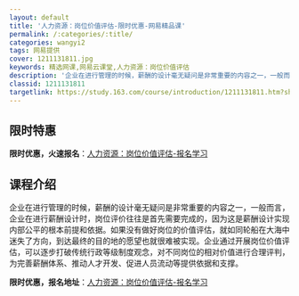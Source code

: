 ```yaml
---
layout: default
title: '人力资源：岗位价值评估-限时优惠-网易精品课'
permalink: /:categories/:title/
categories: wangyi2
tags: 网易提供
cover: 1211131811.jpg
keywords: 精选网课,网易云课堂,人力资源：岗位价值评估
description: '企业在进行管理的时候，薪酬的设计毫无疑问是非常重要的内容之一，一般而言，企业在进行薪酬设计时，岗位评价往往是首先需要完成'
classid: 1211131811
targetlink: https://study.163.com/course/introduction/1211131811.htm?share=1&shareId=1025206652&utm_campaign=share&utm_medium=iphoneShare&utm_source=&utm_u=1025206652
---
```


## 限时特惠

**限时优惠，火速报名**：[人力资源：岗位价值评估-报名学习](https://study.163.com/course/introduction/1211131811.htm?share=1&shareId=1025206652&utm_campaign=share&utm_medium=iphoneShare&utm_source=&utm_u=1025206652)

## 课程介绍

企业在进行管理的时候，薪酬的设计毫无疑问是非常重要的内容之一，一般而言，企业在进行薪酬设计时，岗位评价往往是首先需要完成的，因为这是薪酬设计实现内部公平的根本前提和依据。如果没有做好岗位的价值评估，就如同轮船在大海中迷失了方向，到达最终的目的地的愿望也就很难被实现。企业通过开展岗位价值评估，可以逐步打破传统行政等级制度观念，对不同岗位的相对价值进行合理评判，为完善薪酬体系、推动人才开发、促进人员流动等提供依据和支撑。

**限时优惠，报名地址**：[人力资源：岗位价值评估-报名学习](https://study.163.com/course/introduction/1211131811.htm?share=1&shareId=1025206652&utm_campaign=share&utm_medium=iphoneShare&utm_source=&utm_u=1025206652)

